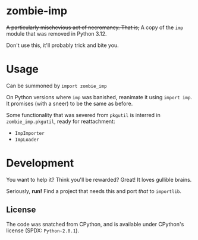 # zombie-imp

~~A particularly mischevious act of necromancy. That is,~~
A copy of the `imp` module that was removed in Python 3.12.

Don't use this, it'll probably trick and bite you.


# Usage

Can be summoned by `import zombie_imp`

On Python versions where `imp` was banished, reanimate it using `import imp`.
It promises (with a sneer) to be the same as before.

Some functionality that was severed from `pkgutil` is interred
in `zombie_imp.pkgutil`, ready for reattachment:

- `ImpImporter`
- `ImpLoader`


# Development

You want to help it? Think you'll be rewarded?
Great! It loves gullible brains.

Seriously, **run!**
Find a project that needs this and port *that* to `importlib`.


## License

The code was snatched from CPython, and is available under CPython's license
(SPDX: `Python-2.0.1`).
